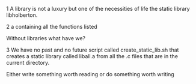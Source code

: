 1 A library is not a luxury but one of the necessities of life the static library libholberton.
 
2 a containing all the functions listed

Without libraries what have we? 

3 We have no past and no future script called create_static_lib.sh that creates a static library called liball.a from all the .c files that are in the current directory.

Either write something worth reading or do something worth writing
